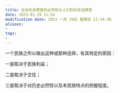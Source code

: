 ```yaml
---
title: 社会形态更替的必然性与人们的历史选择性
date: 2023-01-29 11:54
modification date: 2023 一月 29日 星期日 11:54:38
aliases: 
- 
tags: 
- 
---
```


一个民族之所以做出这种或那种选择，有其特定的原因：

一是取决于民族利益；

二是取决于交往；

三是取决于对历史必然性以及本民族特点的把握程度。
